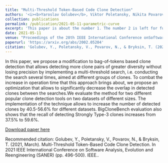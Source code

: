 ```yaml
---
title: "Multi-Threshold Token-Based Code Clone Detection"
authors: '<i><b>Yaroslav Golubev</b>, Viktor Poletansky, Nikita Povarov, and Timofey Bryksin</i>'
collection: publications
permalink: /publication/2021-05-11-parametric-curve
excerpt: 'This paper is about the number 1. The number 2 is left for future work.'
date: 2021-05-11
venue: "Proceedings of the 28th IEEE International Conference onSoftware Analysis, Evolution and Reengineering <b>(SANER'21)</b>"
paperurl: 'https://arxiv.org/abs/2002.05204'
citation: 'Golubev, Y., Poletansky, V., Povarov, N., & Bryksin, T. (2021, March). Multi-Threshold Token-Based Code Clone Detection. In 2021 IEEE International Conference on Software Analysis, Evolution and Reengineering (SANER) (pp. 496-500). IEEE.'
---
```

In this paper, we propose a modification to bag-of-tokens based clone detection that allows detecting more clone 
pairs of greater diversity without losing precision by implementing a multi-threshold search, i.e. conducting the 
search several times, aimed at different groups of clones. To combat the increase in operation time that this approach 
brings about, we propose an optimization that allows to significantly decrease the overlap in detected clones between 
the searches.We evaluate the method for two different popular clone detection tools on two datasets of different sizes. 
The implementation of the technique allows to increase the number of detected clones by 40.5-56.6% for different 
datasets. BigCloneBench evaluation also shows that the recall of detecting Strongly Type-3 clones increases from 
37.5% to 59.6%.

[Download paper here](https://arxiv.org/pdf/2002.05204.pdf)

Recommended citation: Golubev, Y., Poletansky, V., Povarov, N., & Bryksin, T. (2021, March). Multi-Threshold Token-Based Code Clone Detection. In 2021 IEEE International Conference on Software Analysis, Evolution and Reengineering (SANER) (pp. 496-500). IEEE..